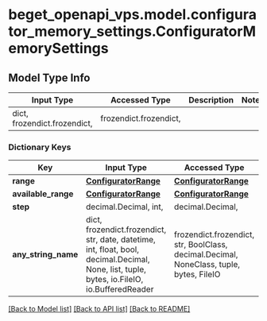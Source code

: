 # beget_openapi_vps.model.configurator_memory_settings.ConfiguratorMemorySettings

## Model Type Info
Input Type | Accessed Type | Description | Notes
------------ | ------------- | ------------- | -------------
dict, frozendict.frozendict,  | frozendict.frozendict,  |  | 

### Dictionary Keys
Key | Input Type | Accessed Type | Description | Notes
------------ | ------------- | ------------- | ------------- | -------------
**range** | [**ConfiguratorRange**](ConfiguratorRange.md) | [**ConfiguratorRange**](ConfiguratorRange.md) |  | [optional] 
**available_range** | [**ConfiguratorRange**](ConfiguratorRange.md) | [**ConfiguratorRange**](ConfiguratorRange.md) |  | [optional] 
**step** | decimal.Decimal, int,  | decimal.Decimal,  |  | [optional] 
**any_string_name** | dict, frozendict.frozendict, str, date, datetime, int, float, bool, decimal.Decimal, None, list, tuple, bytes, io.FileIO, io.BufferedReader | frozendict.frozendict, str, BoolClass, decimal.Decimal, NoneClass, tuple, bytes, FileIO | any string name can be used but the value must be the correct type | [optional]

[[Back to Model list]](../../README.md#documentation-for-models) [[Back to API list]](../../README.md#documentation-for-api-endpoints) [[Back to README]](../../README.md)


